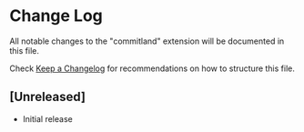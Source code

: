 # Change Log

All notable changes to the "commitland" extension will be documented in this file.

Check [Keep a Changelog](http://keepachangelog.com/) for recommendations on how to structure this file.

## [Unreleased]

- Initial release